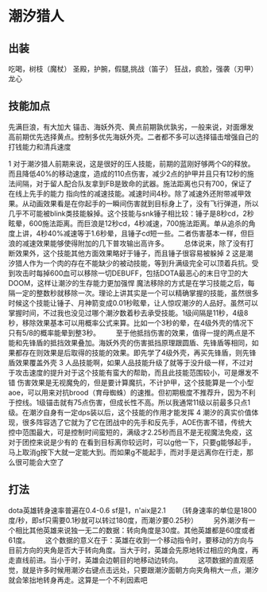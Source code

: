 # 潮汐猎人

## 出装
吃喝，树枝（魔杖）
圣殿，护腕，假腿,挑战（笛子）
狂战，疯脸，强袭（刃甲）龙心

## 技能加点
先满巨浪，有大加大
锚击、海妖外壳、黄点前期孰优孰劣，一般来说，对面爆发高前期优先选择黄点。控制多优先海妖外壳。二者都不多可以选择锚击增强自己的打钱能力和清兵速度

1 对于潮汐猎人前期来说，这是很好的压人技能，前期的蓝刚好够两个G的释放。而且降低40%的移动速度，造成的110点伤害，减少2点的护甲并且只有12秒的施法间隔，对于留人配合队友拿到FB是致命的武器。施法距离也只有700，保证了在线上先手的能力
指向性的减速技能。减速时间4秒。除了减速外还附带减甲效果。从动画效果看是在你起手的一瞬间伤害就到目标身上了，没有飞行弹道，所以几乎不可能被blink类技能躲掉。这个技能与snk锤子相比较：锤子是8秒cd，2秒眩晕，600施法距离。而巨浪是12秒cd，4秒减速，700施法距离。单从追杀的角度上讲，4秒40%减速等于1.6秒晕，且锤子cd短一些。二者伤害基本一样，但巨浪的减速效果能够使得附加的几下普攻输出高许多。
　　总体说来，除了没有打断效果外，这个技能其他方面效果略好于锤子，而且锤子很容易被躲掉
2 这是潮汐猎人作为一个肉的存在不能缺少的被动技能，等到升满级完全可以顶着兵抗。受到攻击时每掉600血可以移除一切DEBUFF，包括DOTA最恶心的末日守卫的大DOOM，这样让潮汐的生存能力更加强悍
魔法移除的方式是在学习技能之后，每隔一定的整数秒就移除一次。理论上讲其实是一个可以精确掌握的技能，虽然很多时候这个技能让锤子、月神箭变成0.01秒眩晕，让人惊叹潮汐的人品好。虽然可以掌握时间，不过我也没见过哪个潮汐数着秒去承受技能。1级间隔是11秒，4级8秒，移除效果基本可以用概率公式来算。比如一个3秒的晕，在4级外壳的情况下只有5/8的概率能晕到整3秒。
　　至于他抵挡伤害的效果，值得一提的两点是不能和先锋盾的抵挡效果叠加。海妖外壳的伤害抵挡原理跟圆盾、先锋盾等相同，如果都存在则效果是后取得的技能的效果。即先学了4级外壳，再买先锋盾，则先锋盾效果覆盖外壳
3 人品技能啊，如果人品技能升级了就等于没升级一样，不过对于攻击速度的提升对于这个技能有蛮大的帮助，而且此技能范围较小，可是爆发不错
伤害效果是无视魔免的，但是要计算魔抗，不计护甲，这个技能算是一个小型aoe，可以用来对抗brood（育母蜘蛛）的速推。但初期极度不推荐升，因为不利于控线。1级锚击就有75点伤害，但成长性不高。所以我通常11级以前最多只点1级。在潮汐自身有一定dps装以后，这个技能的作用才能发挥
4 潮汐的真实价值体现，很多阵容选了它就为了它在团战中的先手和反先手，AOE伤害不错，传统大控中范围最大，可是控制时间蛮短的，满级才2.25秒而且不是无视魔法免疫，这对于团控来说是少有的
在看到目标离你较远时，可以g他一下，只要g能够起手，马上取消g按下大就一定能大到。而如果g不能起手，而对手是远离你在行走，那么很可能会大空了

## 打法
dota英雄转身速率普遍在0.4-0.6      sf是1，n'aix是2.1
　　（转身速率的单位是1800度/秒，即sf只需要0.1秒就可以转过180度，而潮汐要0.25秒）
　　另外潮汐有一个相比其他英雄来说独一无二的数据：转向角度是30度。其他英雄都是60度或者61度。
　　这个数据的意义在于：英雄在收到一个移动指令时，要移动的方向与目前方向的夹角是否大于转向角度。当大于时，英雄会先原地转过相应的角度，再走直线前进。当小于时，英雄会边朝目的地移动边转向。
　　这项数据的直观感觉，就是许多时候用潮汐右键点击远处，只要跟潮汐面朝方向夹角稍大一点，潮汐就会笨拙地转身再走。这算是一个不利因素吧